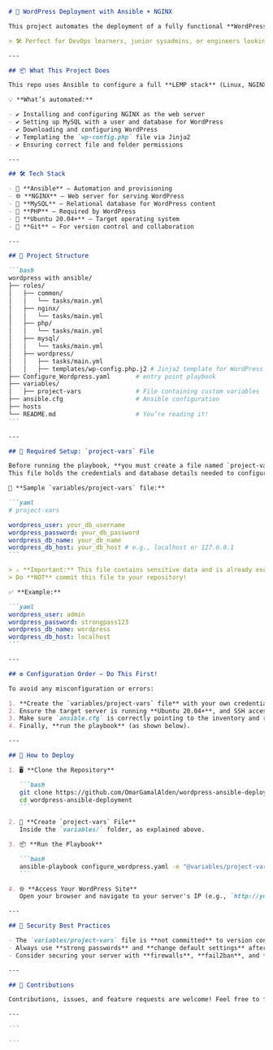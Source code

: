 ````markdown
# 🚀 WordPress Deployment with Ansible + NGINX

This project automates the deployment of a fully functional **WordPress website** using **Ansible**, served by **NGINX**, and backed by **MySQL** — without relying on Docker or prebuilt images.

> 🛠️ Perfect for DevOps learners, junior sysadmins, or engineers looking to get hands-on with raw infrastructure automation.

---

## 📦 What This Project Does

This repo uses Ansible to configure a full **LEMP stack** (Linux, NGINX, MySQL, PHP) and install the **latest version of WordPress** on a fresh Ubuntu server.

💡 **What’s automated:**

- ✔️ Installing and configuring NGINX as the web server
- ✔️ Setting up MySQL with a user and database for WordPress
- ✔️ Downloading and configuring WordPress
- ✔️ Templating the `wp-config.php` file via Jinja2
- ✔️ Ensuring correct file and folder permissions

---

## 🛠️ Tech Stack

- 🧠 **Ansible** – Automation and provisioning
- 🌐 **NGINX** – Web server for serving WordPress
- 🐬 **MySQL** – Relational database for WordPress content
- 🐘 **PHP** – Required by WordPress
- 🐧 **Ubuntu 20.04+** – Target operating system
- 🔧 **Git** – For version control and collaboration

---

## 📁 Project Structure

```bash
wordpress with ansible/
├── roles/
│   ├── common/
│   │   └── tasks/main.yml
│   ├── nginx/
│   │   └── tasks/main.yml
│   ├── php/
│   │   └── tasks/main.yml
│   ├── mysql/
│   │   └── tasks/main.yml
│   ├── wordpress/
│   │   ├── tasks/main.yml
│   │   ├── templates/wp-config.php.j2 # Jinja2 template for WordPress config
├── Configure_Wordpress.yaml       # entry point playbook
├── variables/
│   ├── project-vars               # File containing custom variables
├── ansible.cfg                    # Ansible configuration
├── hosts
└── README.md                      # You’re reading it!
```

---

## 🧩 Required Setup: `project-vars` File

Before running the playbook, **you must create a file named `project-vars` inside the `variables/` folder**.
This file holds the credentials and database details needed to configure WordPress.

📄 **Sample `variables/project-vars` file:**

```yaml
# project-vars

wordpress_user: your_db_username
wordpress_password: your_db_password
wordpress_db_name: your_db_name
wordpress_db_host: your_db_host # e.g., localhost or 127.0.0.1
```

> ⚠️ **Important:** This file contains sensitive data and is already excluded from Git via `.gitignore`.
> Do **NOT** commit this file to your repository!

✅ **Example:**

```yaml
wordpress_user: admin
wordpress_password: strongpass123
wordpress_db_name: wordpress
wordpress_db_host: localhost
```

---

## ⚙️ Configuration Order – Do This First!

To avoid any misconfiguration or errors:

1. **Create the `variables/project-vars` file** with your own credentials and values.
2. Ensure the target server is running **Ubuntu 20.04+**, and SSH access is properly configured in your `inventory` file.
3. Make sure `ansible.cfg` is correctly pointing to the inventory and roles if used.
4. Finally, **run the playbook** (as shown below).

---

## 🚀 How to Deploy

1. 🖥️ **Clone the Repository**

   ```bash
   git clone https://github.com/OmarGamalAlden/wordpress-ansible-deployment.git
   cd wordpress-ansible-deployment
   ```

2. 🧩 **Create `project-vars` File**
   Inside the `variables/` folder, as explained above.

3. 📦 **Run the Playbook**

   ```bash
   ansible-playbook configure_wordpress.yaml -e "@variables/project-vars"
   ```

4. 🌐 **Access Your WordPress Site**
   Open your browser and navigate to your server's IP (e.g., `http://your_server_ip`) to complete the WordPress setup.

---

## 🙈 Security Best Practices

- The `variables/project-vars` file is **not committed** to version control.
- Always use **strong passwords** and **change default settings** after installation.
- Consider securing your server with **firewalls**, **fail2ban**, and **SSL certificates** once setup is complete.

---

## 🌟 Contributions

Contributions, issues, and feature requests are welcome! Feel free to fork and submit a PR if you’ve got improvements or ideas.

---

```

```
